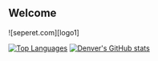 ## Welcome

<div>
  ![seperet.com][logo1]
</div>

[![Top Languages](https://github-readme-stats.vercel.app/api/top-langs/?username=denv3rr&theme=ambient_gradient&layout=donut-vertical&langs_count=10)](https://github.com/denv3rr/github-readme-stats)
[![Denver's GitHub stats](https://github-readme-stats.vercel.app/api?username=denv3rr&hide=stars,prs,issues,contribs&theme=ambient_gradient\&rank_icon=github)](https://github.com/denv3rr/github-readme-stats)

<!--
**denv3rr/denv3rr** is a ✨ _special_ ✨ repository because its `README.md` (this file) appears on your GitHub profile.

Here are some ideas to get you started:

- 🔭 I’m currently working on ...
- 🌱 I’m currently learning ...
- 👯 I’m looking to collaborate on ...
- 🤔 I’m looking for help with ...
- 💬 Ask me about ...
- 📫 How to reach me: ...
- 😄 Pronouns: ...
- ⚡ Fun fact: ...
-->

[logo1]: https://github.com/denv3rr/denv3rr/blob/main/Seperet_Slam_White.gif "Seperet.com"
[logo2]: https://github.com/denv3rr/denv3rr/blob/main/Seperet_NightVision_Slam.gif "Seperet.com"
